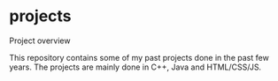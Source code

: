 # projects
Project overview

This repository contains some of my past projects done in the past few years.
The projects are mainly done in C++, Java and HTML/CSS/JS.
